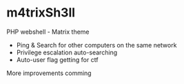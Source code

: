 # m4trixSh3ll
PHP webshell - Matrix theme
- Ping & Search for other computers on the same network
- Privilege escalation auto-searching
- Auto-user flag getting for ctf
  
More improvements comming
